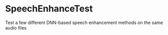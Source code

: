 # SpeechEnhanceTest
Test a few different DNN-based speech enhancement methods on the same audio files
